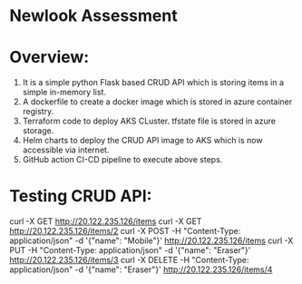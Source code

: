 # Newlook Assessment

# Overview: 

1. It is a simple python Flask based CRUD API which is storing items in a simple in-memory list.
2. A dockerfile to create a docker image which is stored in azure container registry.
3. Terraform code to deploy AKS CLuster. tfstate file is stored in azure storage.
4. Helm charts to deploy the CRUD API image to AKS which is now accessible via internet.
5. GitHub action CI-CD pipeline to execute above steps.

# Testing CRUD API: 

curl -X GET http://20.122.235.126/items
curl -X GET http://20.122.235.126/items/2
curl -X POST -H "Content-Type: application/json" -d '{"name": "Mobile"}' http://20.122.235.126/items
curl -X PUT -H "Content-Type: application/json" -d '{"name": "Eraser"}' http://20.122.235.126/items/3
curl -X DELETE -H "Content-Type: application/json" -d '{"name": "Eraser"}' http://20.122.235.126/items/4
